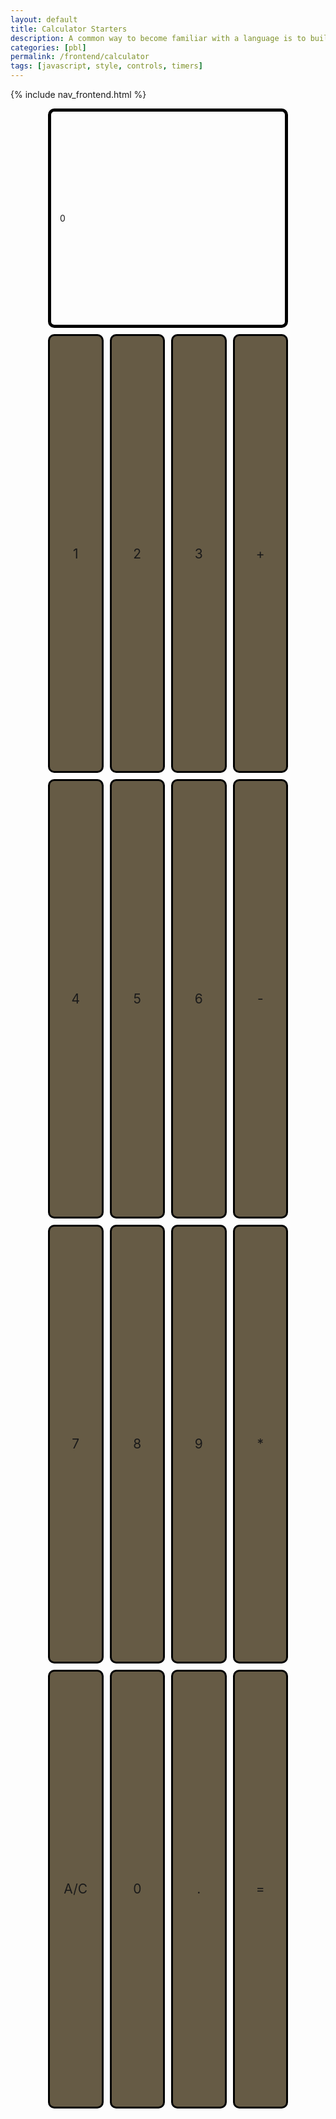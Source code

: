 ```yaml
---
layout: default
title: Calculator Starters
description: A common way to become familiar with a language is to build a calculator.  This calculator shows off button with actions.
categories: [pbl]
permalink: /frontend/calculator
tags: [javascript, style, controls, timers]
---
```

{% include nav_frontend.html %}


<!-- Hack 1: Test conditions on small and big numbers, report on findings -->
<!-- Hack 2: Add a common math operation that is missing from calculator -->
<!-- Hack 3: Implement 1 number operation (ie SQRT) -->


<!-- Style (CSS) implementation of the calculator. -->
<style>
/* class to create the calculator's container; uses CSS grid dsiplay to partition off buttons */
.calculator-container { 
    width: 90vw; /* this width and height is specified for mobile devices by default */
    height: 80vh;
    margin: 0 auto;

    display: grid;
    grid-template-columns: repeat(4, 1fr); /* fr is a special unit; learn more here: https://css-tricks.com/introduction-fr-css-unit/  */
    grid-template-rows: 0.5fr repeat(4, 1fr);
    gap: 10px 10px;
}

/* 
    CSS allows programmers to use media queries to change the size of classes based on the size of the device.
    This allows us to make it so that our website looks good on both mobile and desktop. If the width of the
    device is big enough, then the calculator will take up more of the screen.
*/
@media (min-width: 600px) { 
    .calculator-container {
        width: 40vw;
        height: 80vh;
    }
}

/* styling for the calculator buttons themselves */
.calculator-button {
    width: auto;
    height: auto;
    border-radius: 10px;
    background-color: #665B45;
    border: 3px solid black;
    font-size: 1.5em;

    display: flex;
    justify-content: center;
    align-items: center;

    /* grid display allows programmer to specify how much of the grid an element should take up; these buttons will take up 1 row and 1 column */
    grid-column: span 1;
    grid-row: span 1;

    /* allows for smooth transition of properties and the "animation" effect to appear on hover */
    transition: all 0.5s; 
}

/* darkens the background color on hover to create a selecting effect */
.calculator-button:hover {
    background-color: #373737;
}

/* styling for the top bar which shows the results of the calculator */
.calculator-output {
    /* note how the output instead takes up 4 columns and 1 row; essentially takes up the entirety of the first row */
    grid-column: span 4;
    grid-row: span 1;

    border-radius: 10px;
    padding: 1em;
    font-size: auto;
    border: 5px solid black;

    display: flex;
    align-items: center;
}
</style>

<body>

<!-- HTML implementation of the calculator. 
    CSS sets 4 buttons (calculator-button) to a row
    All buttons have onclick JavaScript action
    All actions result in calculator-output.innerHTML change
-->
<div class="calculator-container">
    <!--result-->
    <div class="calculator-output" id="output">0</div>
    <!--row 1-->
    <div class="calculator-button" onclick="number('1')">1</div>
    <div class="calculator-button" onclick="number('2')">2</div>
    <div class="calculator-button" onclick="number('3')">3</div>
    <div class="calculator-button" onclick="operation('+')">+</div>
    <!--row 2-->
    <div class="calculator-button" onclick="number('4')">4</div>
    <div class="calculator-button" onclick="number('5')">5</div>
    <div class="calculator-button" onclick="number('6')">6</div>
    <div class="calculator-button" onclick="operation('-')">-</div>
    <!--row 3-->
    <div class="calculator-button" onclick="number('7')">7</div>
    <div class="calculator-button" onclick="number('8')">8</div>
    <div class="calculator-button" onclick="number('9')">9</div>
    <div class="calculator-button" onclick="operation('*')">*</div>
    <!--row 4-->
    <div class="calculator-button" onclick="clearCalc()">A/C</div>
    <div class="calculator-button" onclick="number('0')">0</div>
    <div class="calculator-button" onclick="number('.')">.</div>
    <div class="calculator-button" onclick="equals()">=</div>
</div>


<!-- JavaScript (JS) implementation of the calculator. -->
<script>
// initialize important variables
let output = document.getElementById("output");
let operator = null;
let firstNumber = null;
let nextReady = true;

// Number action
function number (value) { // function to input numbers into the calculator
    if (value != ".") {
        if (nextReady == true) { // nextReady is used to tell the computer when the user is going to input a completely new number
            output.innerHTML = value;
            if (value != "0") { // if statement to ensure that there are no multiple leading zeroes
                nextReady = false;
            }
        } else {
            output.innerHTML = output.innerHTML + value; // concatenation is used to add the numbers to the end of the input
        }
    } else { // special case for adding a decimal; can't have two decimals
        if (output.innerHTML.indexOf(".") == -1) {
            output.innerHTML = output.innerHTML + value;
            nextReady = false;
        }
    }
}


// Operator action
function operation (choice) { // function to input operations into the calculator
    if (firstNumber == null) { // once the operation is chosen, the displayed number is stored into the variable firstNumber
        firstNumber = parseInt(output.innerHTML);
        nextReady = true;
        operator = choice;
        return; // exits function
    }
    // occurs if there is already a number stored in the calculator
    firstNumber = calculate(firstNumber, parseFloat(output.innerHTML)); 
    operator = choice;
    output.innerHTML = firstNumber.toString();
    nextReady = true;
}

// Calculator
function calculate (first, second) { // function to calculate the result of the equation
    let result = 0;
    switch (operator) {
        case "+":
            result = first + second;
            break;
        case "-":
            result = first - second;
            break;
        case "*":
            result = first * second;
            break;
        case "/":
            result = first / second;
            break;
        default: 
            break;
    }
    return result;
}

// Equal action
function equals () { // function used when the equals button is clicked; calculates equation and displays it
    firstNumber = calculate(firstNumber, parseFloat(output.innerHTML));
    output.innerHTML = firstNumber.toString();
    nextReady = true;
}

// A/C action
function clearCalc () { // clears calculator
    firstNumber = null;
    output.innerHTML = "0";
    nextReady = true;
}
</script>

</body>